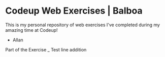 # Codeup Web Exercises | Balboa

 This is my personal repository of web exercises
 I've completed during my amazing time at Codeup!

 - Allan

Part of the Exercise
_
Test line addition
